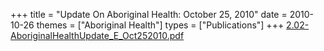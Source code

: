 +++
title = "Update On Aboriginal Health: October 25, 2010"
date = 2010-10-26
themes = ["Aboriginal Health"]
types = ["Publications"]
+++
[2.02-AboriginalHealthUpdate\_E\_Oct252010.pdf](/files/2.02-AboriginalHealthUpdate_E_Oct252010.pdf)
